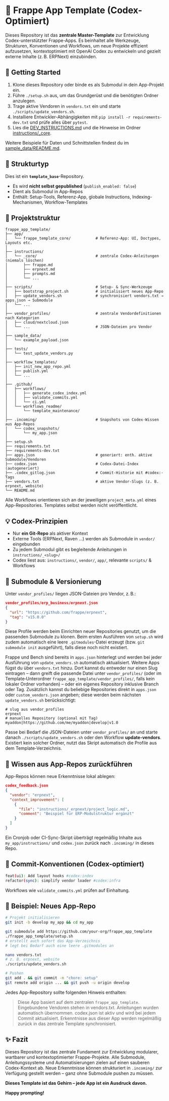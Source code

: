 # 🚀 Frappe App Template (Codex-Optimiert)

Dieses Repository ist das **zentrale Master-Template** zur Entwicklung Codex-unterstützter Frappe-Apps. Es beinhaltet alle Werkzeuge, Strukturen, Konventionen und Workflows, um neue Projekte effizient aufzusetzen, kontextoptimiert mit OpenAI Codex zu entwickeln und gezielt externe Inhalte (z. B. ERPNext) einzubinden.

## 🚀 Getting Started

1. Klone dieses Repository oder binde es als Submodul in dein App-Projekt ein.
2. Führe `./setup.sh` aus, um das Grundgerüst und die benötigten Ordner anzulegen.
3. Trage aktive Vendoren in `vendors.txt` ein und starte `./scripts/update_vendors.sh`.
4. Installiere Entwickler-Abhängigkeiten mit `pip install -r requirements-dev.txt` und prüfe alles über `pytest`.
5. Lies die [DEV_INSTRUCTIONS.md](./DEV_INSTRUCTIONS.md) und die Hinweise im Ordner [instructions/_core](instructions/_core/README.md).

Weitere Beispiele für Daten und Schnittstellen findest du im [sample_data/README.md](sample_data/README.md).

## 📂 Strukturtyp

Dies ist ein **`template_base`**-Repository.

* Es wird **nicht selbst gepublished** (`publish_enabled: false`)
* Dient als Submodul in App-Repos
* Enthält: Setup-Tools, Referenz-App, globale Instructions, Indexing-Mechanismen, Workflow-Templates

## 📁 Projektstruktur

```plaintext
frappe_app_template/
├── app/
│   └── frappe_template_core/           # Referenz-App: UI, Doctypes, Layouts etc.
│
├── instructions/
│   └── _core/                          # zentrale Codex-Anleitungen (niemals löschen)
│       ├── frappe.md
│       ├── erpnext.md
│       ├── prompts.md
│       └── ...
│
├── scripts/                            # Setup- & Sync-Werkzeuge
│   ├── bootstrap_project.sh            # initialisiert neues App-Repo
│   ├── update_vendors.sh               # synchronisiert vendors.txt → apps.json → Submodule
│   └── ...
│
├── vendor_profiles/                    # zentrale Vendordefinitionen nach Kategorien
│   ├── cloud/nextcloud.json
│   └── ...                             # JSON-Dateien pro Vendor
│
├── sample_data/
│   └── example_payload.json
│
├── tests/
│   └── test_update_vendors.py
│
├── workflow_templates/
│   ├── init_new_app_repo.yml
│   ├── publish.yml
│   └── ...
│
├── .github/
│   ├── workflows/
│   │   ├── generate_codex_index.yml
│   │   ├── validate_commits.yml
│   │   └── ci.yml
│   └── workflows_readme/
│       └── template_maintenance/
│
├── .incoming/                          # Snapshots von Codex-Wissen aus App-Repos
│   └── codex_snapshots/
│       └── my_app.json
│
├── setup.sh
├── requirements.txt
├── requirements-dev.txt
├── apps.json                           # generiert: enth. aktive Submodule/Vendoren
├── codex.json                          # Codex-Datei-Index (autogeneriert)
├── .codex_gitlog.json                  # Commit-Historie mit #codex:-Tags
├── vendors.txt                         # aktive Vendor-Slugs (z. B. erpnext, website)
└── README.md
```

Alle Workflows orientieren sich an der jeweiligen `project_meta.yml` eines App-Repositories. Templates selbst werden nicht veröffentlicht.

## 💡 Codex-Prinzipien

* Nur **ein Git-Repo** als aktiver Kontext
* Externe Tools (ERPNext, Raven ...) werden als Submodule in `vendor/` eingebunden
* Zu jedem Submodul gibt es begleitende Anleitungen in `instructions/_<slug>/`
* Codex liest aus: `instructions/`, `vendor/`, `app/`, relevante `scripts/` & Workflows

## 🔄 Submodule & Versionierung

Unter `vendor_profiles/` liegen JSON-Dateien pro Vendor, z. B.:

```json
vendor_profiles/erp_business/erpnext.json
{
  "url": "https://github.com/frappe/erpnext",
  "tag": "v15.0.0"
}
```

Diese Profile werden beim Einrichten neuer Repositories genutzt, um die passenden Submodule zu klonen.
Beim ersten Ausführen von `setup.sh` wird zudem automatisch eine leere `.gitmodules`-Datei erzeugt (bzw. `git submodule init` ausgeführt), falls diese noch nicht existiert.

Frappe und Bench sind bereits in `apps.json` hinterlegt und werden bei jeder Ausführung von `update_vendors.sh` automatisch aktualisiert. Weitere Apps fügst du über `vendors.txt` hinzu. Dort kannst du entweder nur einen Slug eintragen – dann greift die passende Datei unter `vendor_profiles/` (oder im Template‑Unterordner `frappe_app_template/vendor_profiles/`, falls kein lokaler Ordner vorhanden) – oder ein eigenes Repository inklusive Branch oder Tag. Zusätzlich kannst du beliebige Repositories direkt in `apps.json` oder `custom_vendors.json` angeben; diese werden beim nächsten `update_vendors.sh` berücksichtigt:

```text
# slug aus vendor_profiles
erpnext
# manuelles Repository (optional mit Tag)
myaddon|https://github.com/me/myaddon|develop|v1.0
```

Passe bei Bedarf die JSON-Dateien unter `vendor_profiles/` an und starte danach `./scripts/update_vendors.sh` oder den Workflow **update-vendors**. Existiert kein solcher Ordner, nutzt das Skript automatisch die Profile aus dem Template‑Verzeichnis.
## 🔁 Wissen aus App-Repos zurückführen

App-Repos können neue Erkenntnisse lokal ablegen:

```json
codex_feedback.json
{
  "vendor": "erpnext",
  "context_improvement": [
    {
      "file": "instructions/_erpnext/project_logic.md",
      "comment": "Beispiel für ERP-Modulstruktur ergänzt"
    }
  ]
}
```

Ein Cronjob oder CI-Sync-Skript überträgt regelmäßig Inhalte aus `my_app/instructions/` und `codex.json` zurück nach `.incoming/` in dieses Repo.

## 🧰 Commit-Konventionen (Codex-optimiert)

```bash
feat(ui): Add layout hooks #codex:index
refactor(sync): simplify vendor loader #codex:infra
```

Workflows wie `validate_commits.yml` prüfen auf Einhaltung.

## 📜 Beispiel: Neues App-Repo

```bash
# Projekt initialisieren
git init -b develop my_app && cd my_app

git submodule add https://github.com/your-org/frappe_app_template
./frappe_app_template/setup.sh
# erstellt auch sofort das App-Verzeichnis
# legt bei Bedarf auch eine leere .gitmodules an

nano vendors.txt
# z. B. erpnext, website
./scripts/update_vendors.sh

# Pushen
git add . && git commit -m "chore: setup"
git remote add origin ... && git push -u origin develop
```

Jedes App-Repository sollte folgenden Hinweis enthalten:

> Diese App basiert auf dem zentralen `frappe_app_template`.
> Eingebundene Vendoren stehen in vendors.txt.
> Anleitungen wurden automatisch übernommen.
> codex.json ist aktiv und wird bei jedem Commit aktualisiert.
> Erkenntnisse aus dieser App werden regelmäßig zurück in das zentrale Template synchronisiert.

## ✨ Fazit

Dieses Repository ist das zentrale Fundament zur Entwicklung modularer, wartbarer und kontextoptimierter Frappe-Projekte. Alle Submodule, Anleitungssysteme und Automatisierungen zielen auf einen sauberen Codex-Kontext ab. Neue Erkenntnisse können strukturiert in `.incoming/` zur Verfügung gestellt werden – ganz ohne Submodule pushen zu müssen.

**Dieses Template ist das Gehirn – jede App ist ein Ausdruck davon.**

**Happy prompting!**
